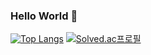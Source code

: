 ### Hello World 🤩

[![Top Langs](https://github-readme-stats.vercel.app/api/top-langs/?username=kms123123&layout=compact)](https://github.com/anuraghazra/github-readme-stats) [![Solved.ac프로필](http://mazassumnida.wtf/api/v2/generate_badge?boj=1k2ms)](https://solved.ac/1k2ms)
